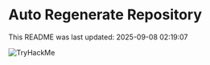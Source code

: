 # Auto Regenerate Repository

This README was last updated: 2025-09-08 02:19:07

 ![TryHackMe](https://tryhackme.com/badge/533634)